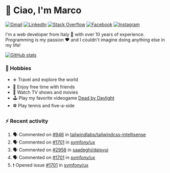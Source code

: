 # 👋 Ciao, I'm Marco

[![Gmail](https://img.shields.io/badge/Gmail-%23BB001B?style=flat-square&logo=gmail&logoColor=white)](mailto:gremo1982@gmail.com)
[![LinkedIn](https://img.shields.io/badge/LinkedIn-%230e76a8?style=flat-square&logo=linkedin)](https://www.linkedin.com/in/marco-polichetti)
[![Stack Overflow](https://img.shields.io/stackexchange/stackoverflow/r/220180?style=flat&logo=stackoverflow&label=Stack%20Overflow&color=%23F47F24)](https://stackoverflow.com/users/220180)
[![Facebook](https://img.shields.io/badge/-Facebook-%234267B2?style=flat-square&logo=facebook&logoColor=white)](https://www.facebook.com/marco.poliketti)
[![Instagram](https://img.shields.io/badge/-Instagram-%23C13584?style=flat-square&logo=instagram&logoColor=white)](https://www.instagram.com/marco.gremo)

I'm a web developer from Italy 🍕 with over 10 years of experience. Programming is my passion ❤️ and I couldn't imagine doing anything else in my life!

[![GitHub stats](https://github-readme-stats.vercel.app/api?username=gremo&show_icons=true&rank_icon=github&theme=transparent)](https://github.com/anuraghazra/github-readme-stats)

### 📅 Hobbies

- ✈️ Travel and explore the world
- 🍻 Enjoy free time with friends
- 🎥 Watch TV shows and movies
- 🕹️ Play my favorite videogame [Dead by Daylight](https://deadbydaylight.com)
- ⚽ Play tennis and five-a-side

### ⚡ Recent activity

<!--START_SECTION:activity-->
1. 🗣 Commented on [#946](https://github.com/tailwindlabs/tailwindcss-intellisense/issues/946#issuecomment-2044327497) in [tailwindlabs/tailwindcss-intellisense](https://github.com/tailwindlabs/tailwindcss-intellisense)
2. 🗣 Commented on [#1701](https://github.com/symfony/ux/issues/1701#issuecomment-2043862174) in [symfony/ux](https://github.com/symfony/ux)
3. 🗣 Commented on [#2956](https://github.com/saadeghi/daisyui/pull/2956#issuecomment-2043840868) in [saadeghi/daisyui](https://github.com/saadeghi/daisyui)
4. 🗣 Commented on [#1701](https://github.com/symfony/ux/issues/1701#issuecomment-2043770850) in [symfony/ux](https://github.com/symfony/ux)
5. ❗ Opened issue [#1701](https://github.com/symfony/ux/issues/1701) in [symfony/ux](https://github.com/symfony/ux)
<!--END_SECTION:activity-->
